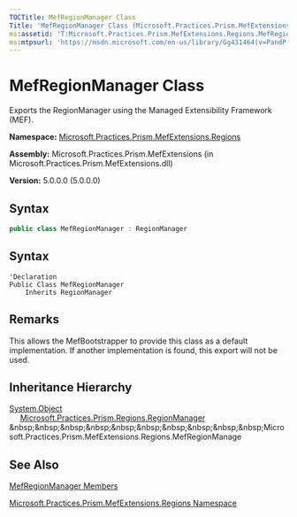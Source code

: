 ```yaml
---
TOCTitle: MefRegionManager Class
Title: 'MefRegionManager Class (Microsoft.Practices.Prism.MefExtensions.Regions)'
ms:assetid: 'T:Microsoft.Practices.Prism.MefExtensions.Regions.MefRegionManager'
ms:mtpsurl: 'https://msdn.microsoft.com/en-us/library/Gg431464(v=PandP.50)'
---
```


# MefRegionManager Class

Exports the RegionManager using the Managed Extensibility Framework (MEF). 

**Namespace:** [Microsoft.Practices.Prism.MefExtensions.Regions](https://msdn.microsoft.com/en-us/library/microsoft.practices.prism.mefextensions.regions(v=pandp.50))

**Assembly:** Microsoft.Practices.Prism.MefExtensions (in Microsoft.Practices.Prism.MefExtensions.dll)

**Version:** 5.0.0.0 (5.0.0.0)

## Syntax

```C#
public class MefRegionManager : RegionManager
```

## Syntax

```VB
'Declaration
Public Class MefRegionManager
	Inherits RegionManager
```

## Remarks

 This allows the MefBootstrapper to provide this class as a default implementation. If another implementation is found, this export will not be used. 

## Inheritance Hierarchy

[System.Object](http://msdn.microsoft.com/en-us/library/e5kfa45b)<br>
&nbsp;&nbsp;&nbsp;&nbsp;&nbsp;[Microsoft.Practices.Prism.Regions.RegionManager](https://msdn.microsoft.com/en-us/library/microsoft.practices.prism.regions.regionmanager(v=pandp.50))
&nbsp;&nbsp;&nbsp;&nbsp;&nbsp;&nbsp;&nbsp;&nbsp;&nbsp;&nbsp;Microsoft.Practices.Prism.MefExtensions.Regions.MefRegionManage

## See Also

[MefRegionManager Members](https://msdn.microsoft.com/en-us/library/microsoft.practices.prism.mefextensions.regions.mefregionmanager_members(v=pandp.50))

[Microsoft.Practices.Prism.MefExtensions.Regions Namespace](https://msdn.microsoft.com/en-us/library/microsoft.practices.prism.mefextensions.regions(v=pandp.50))
